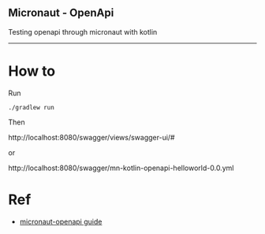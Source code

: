 ## Micronaut - OpenApi

Testing openapi through micronaut with kotlin

---

# How to

Run

```
./gradlew run
```

Then

http://localhost:8080/swagger/views/swagger-ui/#

or

http://localhost:8080/swagger/mn-kotlin-openapi-helloworld-0.0.yml


# Ref

- [micronaut-openapi guide](https://micronaut-projects.github.io/micronaut-openapi/latest/guide/)
